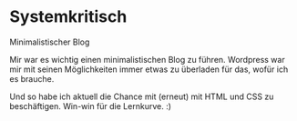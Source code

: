 # Systemkritisch
Minimalistischer Blog

Mir war es wichtig einen minimalistischen Blog zu führen. Wordpress war mir mit seinen Möglichkeiten immer etwas zu überladen für das, wofür ich es brauche.

Und so habe ich aktuell die Chance mit (erneut) mit HTML und CSS zu beschäftigen. Win-win für die Lernkurve. :)
